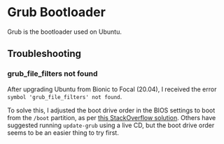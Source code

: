 # Grub Bootloader

Grub is the bootloader used on Ubuntu.

## Troubleshooting

### grub_file_filters not found

After upgrading Ubuntu from Bionic to Focal (20.04), I received the error
`symbol 'grub_file_filters' not found`.

To solve this, I adjusted the boot drive order in the BIOS settings to boot from
the `/boot` partition, as per [this StackOverflow
solution](https://askubuntu.com/a/1390684).  Others have suggested running
`update-grub` using a live CD, but the boot drive order seems to be an easier
thing to try first.
